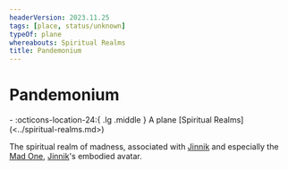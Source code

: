 ```yaml
---
headerVersion: 2023.11.25
tags: [place, status/unknown]
typeOf: plane
whereabouts: Spiritual Realms
title: Pandemonium
---
```

# Pandemonium
<div class="grid cards ext-narrow-margin ext-one-column" markdown>
-    :octicons-location-24:{ .lg .middle } A plane [Spiritual Realms](<../spiritual-realms.md>)  
</div>


The spiritual realm of madness, associated with [Jinnik](<../../../gods/high-gods/jinnik.md>) and especially the [Mad One](<../../../gods/embodied-gods/mad-one.md>), [Jinnik](<../../../gods/high-gods/jinnik.md>)'s embodied avatar. 

